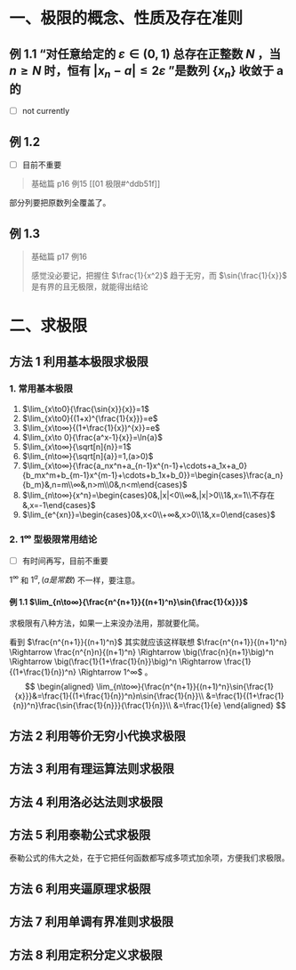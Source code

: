 # 一、极限的概念、性质及存在准则

## 例 1.1 “对任意给定的 $\varepsilon \in(0,1)$ 总存在正整数 $N$ ，当 $n≥N$ 时，恒有 $|x_n-a|≤2\varepsilon$ ”是数列 $\{x_n\}$ 收敛于 a 的

- [ ] not currently

## 例 1.2 

- [ ] 目前不重要

> 基础篇 p16 例15
> [[01 极限#^ddb51f]]

部分列要把原数列全覆盖了。

## 例 1.3 

> 基础篇 p17 例16
>
> 感觉没必要记，把握住 $\frac{1}{x^2}$ 趋于无穷，而 $\sin{\frac{1}{x}}$ 是有界的且无极限，就能得出结论

# 二、求极限

## 方法 1 利用基本极限求极限

### 1. 常用基本极限

1. $\lim_{x\to0}{\frac{\sin{x}}{x}}=1$ 
2. $\lim_{x\to0}{(1+x)^{\frac{1}{x}}}=e$ 
3. $\lim_{x\to∞}{(1+\frac{1}{x})^{x}}=e$ 
4. $\lim_{x\to 0}{\frac{a^x-1}{x}}=\ln{a}$ 
5. $\lim_{x\to∞}{\sqrt[n]{n}}=1$ 
6. $\lim_{n\to∞}{\sqrt[n]{a}}=1,(a>0)$ 
7. $\lim_{x\to∞}{\frac{a_nx^n+a_{n-1}x^{n-1}+\cdots+a_1x+a_0}{b_mx^m+b_{m-1}x^{m-1}+\cdots+b_1x+b_0}}=\begin{cases}\frac{a_n}{b_m}&,n=m\\∞&,n>m\\0&,n<m\end{cases}$ 
8. $\lim_{n\to∞}{x^n}=\begin{cases}0&,|x|<0\\∞&,|x|>0\\1&,x=1\\不存在&,x=-1\end{cases}$ 
9. $\lim_{e^{xn}}=\begin{cases}0&,x<0\\+∞&,x>0\\1&,x=0\end{cases}$ 

### 2. $1^∞$ 型极限常用结论

- [ ] 有时间再写，目前不重要

$1^∞$ 和 $1^a,(a是常数)$ 不一样，要注意。

#### 例 1.1 $\lim_{n\to∞}{\frac{n^{n+1}}{(n+1)^n}\sin{\frac{1}{x}}}$ 

求极限有八种方法，如果一上来没办法用，那就要化简。

看到 $\frac{n^{n+1}}{(n+1)^n}$ 其实就应该这样联想 $\frac{n^{n+1}}{(n+1)^n} \Rightarrow \frac{n^{n}n}{(n+1)^n} \Rightarrow \big(\frac{n}{n+1}\big)^n \Rightarrow \big(\frac{1}{1+\frac{1}{n}}\big)^n \Rightarrow \frac{1}{(1+\frac{1}{n})^n} \Rightarrow 1^∞$ 。
$$
\begin{aligned}
\lim_{n\to∞}{\frac{n^{n+1}}{(n+1)^n}\sin{\frac{1}{x}}}&=\frac{1}{(1+\frac{1}{n})^n}n\sin{\frac{1}{n}}\\
&=\frac{1}{(1+\frac{1}{n})^n}\frac{\sin{\frac{1}{n}}}{\frac{1}{n}}\\
&=\frac{1}{e}
\end{aligned}
$$


## 方法 2 利用等价无穷小代换求极限

## 方法 3 利用有理运算法则求极限

## 方法 4 利用洛必达法则求极限

## 方法 5 利用泰勒公式求极限

泰勒公式的伟大之处，在于它把任何函数都写成多项式加余项，方便我们求极限。

## 方法 6 利用夹逼原理求极限

## 方法 7 利用单调有界准则求极限

## 方法 8 利用定积分定义求极限





